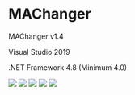 # MAChanger
  <p>MAChanger v1.4</p>
  <p>Visual Studio 2019</p>
  <p>.NET Framework 4.8 (Minimum 4.0)</p>
  <img src="https://www.photo.herominyum.com/resimler/2020/05/28/dkn2.png" />
  <img src="https://www.photo.herominyum.com/resimler/2020/05/28/dnrY.png" />
  <img src="https://www.photo.herominyum.com/resimler/2020/05/23/OU4C.png" />
  <img src="https://www.photo.herominyum.com/resimler/2020/05/22/Oufc.png" />
  <img src="https://www.photo.herominyum.com/resimler/2020/05/23/OfKD.png" />